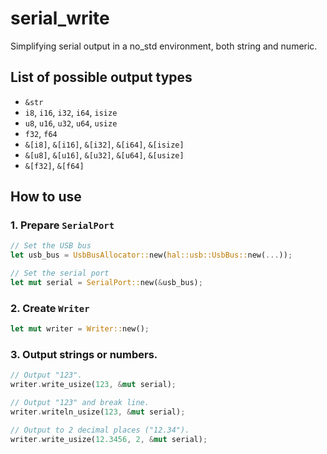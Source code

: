 # serial_write

Simplifying serial output in a no_std environment, both string and numeric.

## List of possible output types

- `&str`
- `i8`, `i16`, `i32`, `i64`, `isize`
- `u8`, `u16`, `u32`, `u64`, `usize`
- `f32`, `f64`
- `&[i8]`, `&[i16]`, `&[i32]`, `&[i64]`, `&[isize]`
- `&[u8]`, `&[u16]`, `&[u32]`, `&[u64]`, `&[usize]`
- `&[f32]`, `&[f64]`

## How to use

### 1. Prepare `SerialPort`

```rust
// Set the USB bus
let usb_bus = UsbBusAllocator::new(hal::usb::UsbBus::new(...));

// Set the serial port
let mut serial = SerialPort::new(&usb_bus);
```

### 2. Create `Writer`

```rust
let mut writer = Writer::new();
```

### 3. Output strings or numbers.

```rust
// Output "123".
writer.write_usize(123, &mut serial);

// Output "123" and break line.
writer.writeln_usize(123, &mut serial);

// Output to 2 decimal places ("12.34").
writer.write_usize(12.3456, 2, &mut serial);
```
